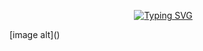 
<p align="center"> 
  <p align="center">
  <a href="https://git.io/typing-svg"><img src="https://readme-typing-svg.demolab.com?font=Bungee+Shade&size=25&pause=1000&background=FF000000&width=435&lines=THIS+IS+CORNEH+TC+💥❤+; CORNEH-+TC🎉;CREATED+𝗕Y+CORNEH-TECH ✔" alt="Typing SVG" /></a>
  </p>
[image alt]()
